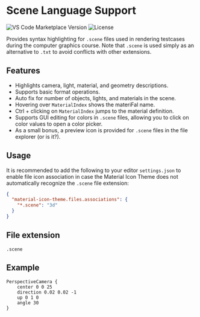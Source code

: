 # Scene Language Support

![VS Code Marketplace Version](https://img.shields.io/visual-studio-marketplace/v/ovolab-veritas.computer-graphics-testcases-highlighting)
![License](https://img.shields.io/github/license/VeriTas-arch/scene-language-support)

Provides syntax highlighting for `.scene` files used in rendering testcases during the computer graphics course. Note that `.scene` is used simply as an alternative to `.txt` to avoid conflicts with other extensions.

## Features

- Highlights camera, light, material, and geometry descriptions.
- Supports basic format operations.
- Auto fix for number of objects, lights, and materials in the scene.
- Hovering over `MaterialIndex` shows the materiFal name.
- Ctrl + clicking on `MaterialIndex` jumps to the material definition.
- Supports GUI editing for colors in `.scene` files, allowing you to click on color values to open a color picker.
- As a small bonus, a preview icon is provided for `.scene` files in the file explorer (or is it?).

## Usage

It is recommended to add the following to your editor `settings.json` to enable file icon association in case the Material Icon Theme does not automatically recognize the `.scene` file extension:

```json
{
  "material-icon-theme.files.associations": {
    "*.scene": "3d"
  }
}
```

## File extension

`.scene`

## Example

```scene
PerspectiveCamera {
    center 0 0 25
    direction 0.02 0.02 -1
    up 0 1 0
    angle 30
}
```
